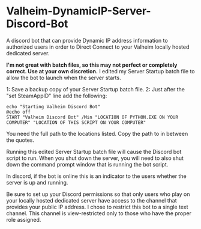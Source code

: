 # Valheim-DynamicIP-Server-Discord-Bot
A discord bot that can provide Dynamic IP address information to authorized users in order to Direct Connect to your Valheim locally hosted dedicated server.


**I'm not great with batch files, so this may not perfect or completely correct.  Use at your own discretion.**
I edited my Server Startup batch file to allow the bot to launch when the server starts.

1: Save a backup copy of your Server Startup batch file.
2: Just after the "set SteamAppID" line add the following:

    echo "Starting Valheim Discord Bot"
    @echo off
    START "Valheim Discord Bot" /Min "LOCATION OF PYTHON.EXE ON YOUR COMPUTER" "LOCATION OF THIS SCRIPT ON YOUR COMPUTER"

You need the full path to the locations listed.  Copy the path to in between the quotes.

Running this edited Server Startup batch file will cause the Discord bot script to run.  When you shut down the server, you will need to also shut down the command prompt window that is running the bot script.

In discord, if the bot is online this is an indicator to the users whether the server is up and running.

Be sure to set up your Discord permissions so that only users who play on your locally hosted dedicated server have access to the channel that provides your public IP address.  I chose to restrict this bot to a single text channel.  This channel is view-restricted only to those who have the proper role assigned.
